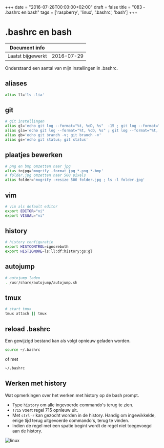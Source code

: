 +++
date = "2016-07-28T00:00:00+02:00"
draft = false
title = "083 - .bashrc en bash"
tags = ['raspberry', 'linux', '.bashrc', 'bash']
+++

# .bashrc en bash


| Document info       |                   |
|---------------------|-------------------|
| Laatst bijgewerkt   | 2016-07-29        |


Onderstaand een aantal van mijn instellingen in .bashrc.

## aliases
```bash
alias ll='ls -lia'
```

## git
```bash
# git instellingen
alias gl='echo git log --format="%t, %cD, %s"  -15 ; git log --format="%t, %cD, %s"  -15'
alias gla='echo git log --format="%t, %cD, %s" ; git log --format="%t, %cD, %s" '
alias gb='echo git branch -v; git branch -v'
alias gs='echo git status; git status'
```

## plaatjes bewerken
```bash
# png en bmp omzetten naar jpg
alias tojpg='mogrify -format jpg *.png *.bmp'
# folder.jpg omzetten naar 500 pixels
alias folder='mogrify -resize 500 folder.jpg ; ls -l folder.jpg'
```


## vim
```bash
# vim als default editor
export EDITOR="vi"
export VISUAL="vi"
```


## history
```bash
# history configuratie
export HISTCONTROL=ignoreboth
export HISTIGNORE=ls:ll:df:history:gs:gl
```

## autojump
```bash
# autojump laden
. /usr/share/autojump/autojump.sh
```


## tmux
```bash
# start tmux
tmux attach || tmux
```

## reload .bashrc
Een gewijzigd bestand kan als volgt opnieuw geladen worden.
```bash
source ~/.bashrc
```
of met 
```bash
~/.bashrc
```


## Werken met history
Wat opmerkingen over het werken met history op de bash prompt.

* Type `history` om alle ingevoerde commando's terug te zien.
* `!715` voert regel 715 opnieuw uit.
* Met `ctrl-r` kan gezocht worden in de history. Handig om ingewikkelde, enige tijd terug uitgevoerde commando's, terug te
vinden.
* Indien de regel met een spatie begint wordt de regel niet toegevoegd aan de history.


![linux](/img/logo_linux.jpg)


